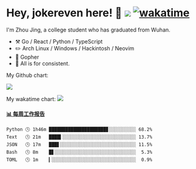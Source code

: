 # Hey, jokereven here! 👋 ![](https://visitor-badge.laobi.icu/badge?page_id=jokereven.readme) [![wakatime](https://wakatime.com/badge/user/eada5769-12fd-41f7-af3d-65254494dce1.svg)](https://wakatime.com/@eada5769-12fd-41f7-af3d-65254494dce1)

I'm Zhou Jing, a college student who has graduated from Wuhan.
-   :hammer_and_pick: Go / React / Python / TypeScript
-   :pencil2: Arch Linux / Windows / Hackintosh / Neovim
-   :seedling: Gopher
-   :thought_balloon: All is for consistent.

My Github chart:

![](https://ghchart.rshah.org/JonnieWayy)

My wakatime chart:
![](https://wakatime.com/share/@jokereven/1679dc82-4bf9-4b63-9203-390d608503de.png)

<!-- waka-box start -->
#### <a href="https://gist.github.com/9f8118785e2d128d746db5f61b0e0a2a" target="_blank">📊 每周工作报告</a>
```text
Python 🕓 1h46m █████████████████████▊░░░░░░░░░░ 68.2%
Text   🕓 21m   ████▍░░░░░░░░░░░░░░░░░░░░░░░░░░░ 13.7%
JSON   🕓 17m   ███▋░░░░░░░░░░░░░░░░░░░░░░░░░░░░ 11.5%
Bash   🕓 8m    █▋░░░░░░░░░░░░░░░░░░░░░░░░░░░░░░  5.3%
TOML   🕓 1m    ▎░░░░░░░░░░░░░░░░░░░░░░░░░░░░░░░  0.9%
```
<!-- Powered by https://github.com/journey-ad/waka-box-go . -->
<!-- waka-box end -->
